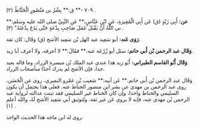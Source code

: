 ٧٠٩ -** ق:** بِشْرُ بن مَنْصُورٍ الْحَنَّاطُ (٢) .

**عن:** أَبِي زَيْدٍ (ق) عَن أَبِي الْمُغِيرَةِ، عَنِ ابْنِ عَبَّاسٍ،** عَنِ النَّبِيِّ صلى الله عليه وسلم:** بي اللَّهُ أَنْ يَقْبَلَ عَمَلَ صَاحِبِ بِدْعَةٍ حَتَّى يَدَعَ بِدْعَتَهُ" (٣) .

**رَوَى عَنه:** أبو سَعِيد عبد الهل بْن سَعِيد الأشج (ق) وَقَال: كان ثقة.

**وَقَال عبد الرحمن بْن أَبي حاتم:** سئل أبو زُرْعَة عنه،** فقَالَ:** لا أعرفه، ولا أعرف أبا زيد.

**وَقَال أَبُو القاسم الطبراني:** أَبُو زيد هذا عندي عبد الملك بْن ميسرة الزراد، وما قاله بعيد جدا، فإن الأشج لم يدرك أحدًا منأصحاب الزراد.

وَقَال عبد الرحمن بْن أَبي حاتم،** عَن أبيه:** شعيب بْن عَمْرو النميري، روى عن الْحَسَن، روى عبد الرحمن بن مهدي عن بشر ابن منصور الحناط عنه. فعلى هذا يحتمل أن يكون السليمي والحناط واحدا، وإن كان الحناط غير السليمي فقد ثبتت عدالته لرواية عبد الرحمن بْن مهدي عنه، فإنه لا يروي عَن غير ثقة، ولتوثيق أبي سَعِيد الأشج لَهُ، والله أعلم (١) .

روى له ابن ماجه هذا الحديث الواحد.